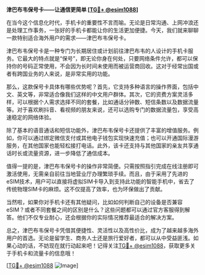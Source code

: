 **津巴布韦保号卡——让通信更简单 [[TG💪+ @esim1088](https://t.me/s/esim1088)]**

在当今这个信息化时代，手机卡的重要性不言而喻。无论是日常沟通、上网冲浪还是处理工作事务，一张好的手机卡都能让你的生活更加便捷。今天，我们就来聊聊一款特别适合海外用户的需求——津巴布韦保号卡。

津巴布韦保号卡是一种专门为长期居住或计划前往津巴布韦的人设计的手机卡服务。它最大的特点就是“保号”，即无论你身在何处，只要网络条件允许，都可以保持你的号码正常使用，不会因为长时间未使用而被运营商回收。这对于经常出国或者有跨国业务的人来说，是非常实用的功能。

那么，这款保号卡具体有哪些优势呢？首先，它支持多种语言的操作界面，包括中文、英文等，非常适合像我们这样的中文用户群体。其次，它的资费方案灵活多样，可以根据个人需求选择不同的套餐，比如通话分钟数、短信条数以及数据流量等。对于喜欢刷抖音、看视频的朋友来说，还可以选购专门的数据流量包，享受高速稳定的网络体验。

除了基本的语音通话和短信功能外，津巴布韦保号卡还提供了丰富的增值服务。例如，你可以通过绑定微信支付或其他电子钱包实现快速充值；也可以开通国际漫游服务，在其他国家也能轻松接打电话。此外，该卡还支持与其他国家的亲友共享通话时长或流量资源，进一步降低了通信成本。

值得一提的是，津巴布韦保号卡的操作非常简便。只需按照指引完成在线注册即可激活使用，无需亲自前往当地营业厅办理繁琐手续。而且，由于采用了先进的eSIM技术，用户可以直接将虚拟SIM卡导入到支持此功能的智能手机中，省去了传统物理SIM卡的麻烦。这不仅提高了效率，也为环保做出了贡献。

当然啦，如果你对手机卡还有其他疑问，比如如何判断自己的设备是否兼容eSIM？或者不同套餐之间的区别是什么？这些问题都可以通过官方客服得到解答。他们不仅专业耐心，还会根据你的实际情况推荐最适合的解决方案。

总之，津巴布韦保号卡凭借其便捷性、灵活性以及高性价比，成为了越来越多海外用户的首选。无论是留学生、商务人士还是旅行爱好者，都可以从中受益匪浅。如果心动的话，不妨现在就行动起来吧！记得关注[TG💪+ @esim1088](https://t.me/s/esim1088)，获取更多关于手机卡和流量卡的信息哦！

[[TG💪+ @esim1088](https://t.me/s/esim1088) ![Image](https://i.postimg.cc/4NQfJmqS/Snipaste-2025-05-13-00-14-12.png)]